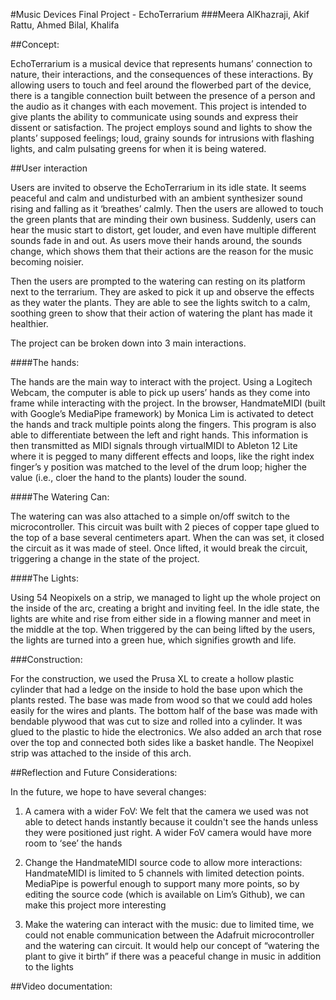 #Music Devices Final Project - EchoTerrarium
###Meera AlKhazraji, Akif Rattu, Ahmed Bilal, Khalifa

##Concept:

EchoTerrarium is a musical device that represents humans’ connection to nature, their interactions, and the consequences of these interactions. By allowing users to touch and feel around the flowerbed part of the device, there is a tangible connection built between the presence of a person and the audio as it changes with each movement. This project is intended to give plants the ability to communicate using sounds and express their dissent or satisfaction. The project employs sound and lights to show the plants’ supposed feelings; loud, grainy sounds for intrusions with flashing lights, and calm pulsating greens for when it is being watered. 

##User interaction

Users are invited to observe the EchoTerrarium in its idle state. It seems peaceful and calm and undisturbed with an ambient synthesizer sound rising and falling as it ‘breathes’ calmly. Then the users are allowed to touch the green plants that are minding their own business. Suddenly, users can hear the music start to distort, get louder, and even have multiple different sounds fade in and out. As users move their hands around, the sounds change, which shows them that their actions are the reason for the music becoming noisier. 

Then the users are prompted to the watering can resting on its platform next to the terrarium. They are asked to pick it up and observe the effects as they water the plants. They are able to see the lights switch to a calm, soothing green to show that their action of watering the plant has made it healthier. 

The project can be broken down into 3 main interactions.

####The hands:

The hands are the main way to interact with the project. Using a Logitech Webcam, the computer is able to pick up users’ hands as they come into frame while interacting with the project. In the browser, HandmateMIDI (built with Google’s MediaPipe framework) by Monica Lim is activated to detect the hands and track multiple points along the fingers. This program is also able to differentiate between the left and right hands. This information is then transmitted as MIDI signals through virtualMIDI to Ableton 12 Lite where it is pegged to many different effects and loops, like the right index finger’s y position was matched to the level of the drum loop; higher the value (i.e., cloer the hand to the plants) louder the sound. 

####The Watering Can:

The watering can was also attached to a simple on/off switch to the microcontroller. This circuit was built with 2 pieces of copper tape glued to the top of a base several centimeters apart. When the can was set, it closed the circuit as it was made of steel. Once lifted, it would break the circuit, triggering a change in the state of the project.

####The Lights:

Using 54 Neopixels on a strip, we managed to light up the whole project on the inside of the arc, creating a bright and inviting feel. In the idle state, the lights are white and rise from either side in a flowing manner and meet in the middle at the top. When triggered by the can being lifted by the users, the lights are turned into a green hue, which signifies growth and life. 

###Construction:

For the construction, we used the Prusa XL to create a hollow plastic cylinder that had a ledge on the inside to hold the base upon which the plants rested. The base was made from wood so that we could add holes easily for the wires and plants. The bottom half of the base was made with bendable plywood that was cut to size and rolled into a cylinder. It was glued to the plastic to hide the electronics. We also added an arch that rose over the top and connected both sides like a basket handle. The Neopixel strip was attached to the inside of this arch.

##Reflection and Future Considerations:

In the future, we hope to have several changes:

1. A camera with a wider FoV: We felt that the camera we used was not able to detect hands instantly because it couldn't see the hands unless they were positioned just right. A wider FoV camera would have more room to ‘see’ the hands

2. Change the HandmateMIDI source code to allow more interactions: HandmateMIDI is limited to 5 channels with limited detection points. MediaPipe is powerful enough to support many more points, so by editing the source code (which is available on Lim’s Github), we can make this project more interesting

3. Make the watering can interact with the music: due to limited time, we could not enable communication between the Adafruit microcontroller and the watering can circuit. It would help our concept of “watering the plant to give it birth” if there was a peaceful change in music in addition to the lights

##Video documentation:
